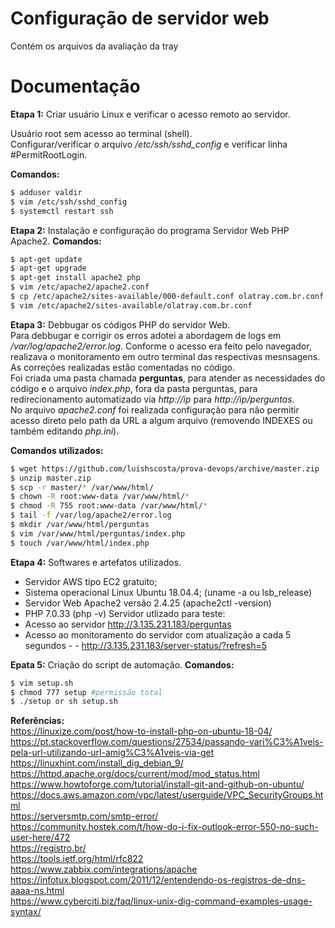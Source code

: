 # Configuração de servidor web
Contém os arquivos da avaliação da tray

# Documentação
**Etapa 1:** Criar usuário Linux e verificar o acesso remoto ao servidor.

Usuário root sem acesso ao terminal (shell).  
Configurar/verificar o arquivo */etc/ssh/sshd_config* e verificar linha #PermitRootLogin.  

**Comandos:**
```sh
$ adduser valdir 
$ vim /etc/ssh/sshd_config 
$ systemctl restart ssh
```
**Etapa 2:** Instalação e configuração do programa Servidor Web PHP Apache2. **Comandos:**
```sh
$ apt-get update 
$ apt-get upgrade 
$ apt-get install apache2 php 
$ vim /etc/apache2/apache2.conf 
$ cp /etc/apache2/sites-available/000-default.conf olatray.com.br.conf 
$ vim /etc/apache2/sites-available/olatray.com.br.conf
```
**Etapa 3:** Debbugar os códigos PHP do servidor Web.  
Para debbugar e corrigir os erros adotei a abordagem de logs em */var/log/apache2/error.log*. Conforme o acesso era feito pelo navegador, realizava o monitoramento em outro terminal das respectivas mesnsagens. As correções realizadas estão comentadas no código.  
Foi criada uma pasta chamada **perguntas**, para atender as necessidades do código e o arquivo *index.php*, fora da pasta perguntas, para redirecionamento automatizado via *http://ip* para *http://ip/perguntas*.  
No arquivo *apache2.conf* foi realizada configuração para não permitir acesso direto pelo path da URL a algum arquivo (removendo INDEXES ou também editando *php.ini*).

**Comandos utilizados:**
``` sh
$ wget https://github.com/luishscosta/prova-devops/archive/master.zip
$ unzip master.zip
$ scp -r master/* /var/www/html/ 
$ chown -R root:www-data /var/www/html/* 
$ chmod -R 755 root:www-data /var/www/html/*  
$ tail -f /var/log/apache2/error.log 
$ mkdir /var/www/html/perguntas 
$ vim /var/www/html/perguntas/index.php 
$ touch /var/www/html/index.php
```

**Etapa 4:** Softwares e artefatos utilizados.

- Servidor AWS tipo EC2 gratuito;
- Sistema operacional Linux Ubuntu 18.04.4; (uname -a ou lsb_release)
- Servidor Web Apache2 versão 2.4.25 (apache2ctl -version)
- PHP 7.0.33 (php -v) Servidor utlizado para teste:
- Acesso ao servidor http://3.135.231.183/perguntas
- Acesso ao monitoramento do servidor com atualização a cada 5 segundos - - http://3.135.231.183/server-status/?refresh=5

**Epata 5:** Criação do script de automação. 
**Comandos:**
``` sh
$ vim setup.sh 
$ chmod 777 setup #permissão total
$ ./setup or sh setup.sh
```

**Referências:**  
https://linuxize.com/post/how-to-install-php-on-ubuntu-18-04/  
https://pt.stackoverflow.com/questions/27534/passando-vari%C3%A1veis-pela-url-utilizando-url-amig%C3%A1veis-via-get  
https://linuxhint.com/install_dig_debian_9/  
https://httpd.apache.org/docs/current/mod/mod_status.html  
https://www.howtoforge.com/tutorial/install-git-and-github-on-ubuntu/  
https://docs.aws.amazon.com/vpc/latest/userguide/VPC_SecurityGroups.html  
https://serversmtp.com/smtp-error/  
https://community.hostek.com/t/how-do-i-fix-outlook-error-550-no-such-user-here/472  
https://registro.br/  
https://tools.ietf.org/html/rfc822  
https://www.zabbix.com/integrations/apache  
https://infotux.blogspot.com/2011/12/entendendo-os-registros-de-dns-aaaa-ns.html  
https://www.cyberciti.biz/faq/linux-unix-dig-command-examples-usage-syntax/
